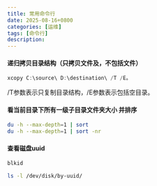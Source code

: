 ```yaml
---
title: 常用命令行
date: 2025-08-16+0800
categories: [运维]
tags: [命令行]
description: 
---
```


#### 递归拷贝目录结构（只拷贝文件及，不包括文件）
```powershell
xcopy C:\source\ D:\destination\ /T /E。
```
/T参数表示只复制目录结构，/E参数表示包括空目录。

#### 看当前目录下所有一级子目录文件夹大小 并排序
```bash
du -h --max-depth=1 | sort
du -h --max-depth=1 | sort -nr  
```

#### 查看磁盘uuid
```bash
blkid

ls -l /dev/disk/by-uuid/
```